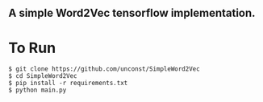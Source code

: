 ## A simple Word2Vec tensorflow implementation.

# To Run
```
$ git clone https://github.com/unconst/SimpleWord2Vec
$ cd SimpleWord2Vec
$ pip install -r requirements.txt
$ python main.py
```



